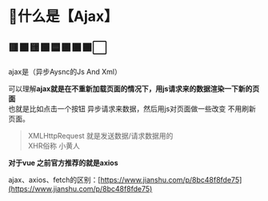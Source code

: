 # 📠什么是【Ajax】

## 🟥🟧🟨🟩🟦🟪🟫⬛⬜

ajax是（异步Aysnc的Js And Xml）

可以理解**ajax就是在不重新加载页面的情况下，用js请求来的数据渲染一下新的页面**  
也就是比如点击一个按钮 异步请求来数据，然后用js对页面做一些改变
不用刷新页面。 

>XMLHttpRequest 就是发送数据/请求数据用的   
>XHR俗称 小黄人


**对于vue 之前官方推荐的就是axios**  

ajax、axios、fetch的区别：[https://www.jianshu.com/p/8bc48f8fde75](https://www.jianshu.com/p/8bc48f8fde75)


